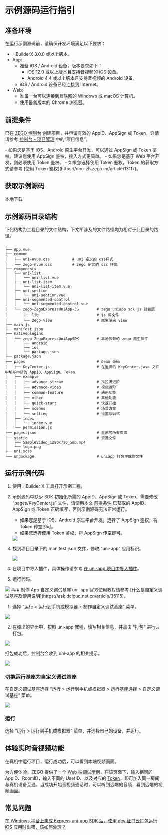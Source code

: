 # 示例源码运行指引


## 准备环境

在运行示例源码前，请确保开发环境满足以下要求：

- HBuilderX 3.0.0 或以上版本。
- App:
    - 准备 iOS / Android 设备，版本要求如下：
        - iOS 12.0 或以上版本且支持音视频的 iOS 设备。
        - Android 4.4 或以上版本且支持音视频的 Android 设备。
    - iOS / Android 设备已经连接到 Internet。
- Web:
    - 准备一台可以连接到互联网的 Windows 或 macOS 计算机。
    - 使用最新版本的 Chrome 浏览器。

## 前提条件

已在 [ZEGO 控制台](https://console.zego.im) 创建项目，并申请有效的 AppID、AppSign 或 Token，详情请参考 [控制台 - 项目管理](/console/project-info) 中的“项目信息”。

<Warning title="注意">
- 如果您是基于 iOS、Android 原生平台开发，可以通过 AppSign 或 Token 鉴权。建议您使用 AppSign 鉴权，接入方式更简单。
- 如果您是基于 Web 平台开发，则必须使用 Token 鉴权。
- 如果您选择使用 Token 鉴权，Token 的获取方式请参考 [使用 Token 鉴权](https://doc-zh.zego.im/article/13117)。
</Warning>

## 获取示例源码

<Card title="示例源码" href="https://artifact-demo.zego.im/express/example/uniapp/ZegoExpressExample-UniApp.zip">
本地下载
</Card>

## 示例源码目录结构

下列结构为工程目录的文件结构，下文所涉及的文件路径均为相对于此目录的路径。

```tree
.
├── App.vue
├── common
│   ├── uni-nvue.css          # uni 定义的 css样式
│   └── zego-nvue.css         # zego 定义的 css 样式
├── components
│   ├── uni-list
│   │   └── uni-list.vue
│   ├── uni-list-item
│   │   └── uni-list-item.vue
│   ├── uni-section
│   │   └── uni-section.vue
│   ├── uni-segmented-control
│   │   └── uni-segmented-control.vue
│   └── zego-ZegoExpressUniApp-JS        # zego uniapp sdk js 封装层
│       ├── lib                          # js 库文件
│       └── zego-view                    # 原生渲染 view
├── main.js
├── manifest.json
├── nativeplugins
│   └── zego-ZegoExpressUniAppSDK        # 本地依赖的 zego 原生插件
│       ├── android
│       ├── ios
│       └── package.json
├── package.json
├── pages                                # demo 源码
│   ├── KeyCenter.js                     # 在里面的 KeyCenter.java 文件中填写申请的 AppID、AppSign、Token
│   ├── example
│   │   ├── advance-stream               # 推拉流进阶
│   │   ├── advance-video                # 视频进阶
│   │   ├── common-feature               # 通用功能
│   │   ├── other                        # 其他功能
│   │   ├── quick-start                  # 快速开始
│   │   ├── scenes                       # 场景方案
│   │   └── setting                      # 设置与调试
│   ├── index
│   │   └── index.vue
│   └── permission.js
├── pages.json                           # 显示的所有页面
├── static                               # 资源文件
│   ├── SampleVideo_1280x720_5mb.mp4
│   └── logo.png
├── uni.scss
└── unpackage                            # uniapp 打包生成的文件
```

## 运行示例代码

1. 使用 HBuilder X 工具打开示例工程。

2. 示例源码中缺少 SDK 初始化所需的 AppID、AppSign 或 Token，需要修改 “pages/KeyCenter.js” 文件，请使用本文 [前提条件](https://doc-zh.zego.im/article/8787#1_2) 已获取的 AppID、AppSign 或 Token 正确填写，否则示例源码无法正常运行。

    - 如果您是基于 iOS、Android 原生平台开发，选择了 AppSign 鉴权，将 Token 传空即可。
    - 如果您选择使用 Token 鉴权，将 AppSign 传空即可。

    <Frame width="512" height="auto" caption=""><img src="https://doc-media.zego.im/sdk-doc/Pics/QuickStart/sample_code/sample_code_uniapp_new.jpeg" /></Frame>

3. 找到项目目录下的 manifest.json 文件，修改 “uni-app” 应用标识。

    <Frame width="512" height="auto" caption=""><img src="https://doc-media.zego.im/sdk-doc/Pics/Express/uniapp_manifest.png" /></Frame>

4. 在项目中导入插件，具体操作请参考 [在 uni-app 项目中导入插件](https://doc-zh.zego.im/article/7774#2_3)。

5. 运行代码。

<Accordion title="运行到 Web 浏览器" defaultOpen="false">
<Frame width="512" height="auto" caption=""><img src="https://doc-media.zego.im/sdk-doc/Pics/run_uniapp_1.png" /></Frame>
</Accordion>


<Accordion title="运行到手机或模拟器" defaultOpen="false">
### 制作 App 自定义调试基座

<Note title="说明">
uni-app 官方使用教程请参考 [什么是自定义调试基座及使用说明](https://ask.dcloud.net.cn/article/35115)。
</Note>



1. 选择 “运行 > 运行到手机或模拟器 > 制作自定义调试基座” 菜单。

<Frame width="512" height="auto" caption=""><img src="https://doc-media.zego.im/sdk-doc/Pics/QuickStart/Customize_uniapp.png" /></Frame>

2. 在弹出的界面中，按照 uni-app 教程，填写相关信息，并点击 “打包” 进行云打包。

<Frame width="512" height="auto" caption=""><img src="https://doc-media.zego.im/sdk-doc/Pics/QuickStart/Unpack_uniapp.png" /></Frame>

打包成功后，控制台会收到 uni-app 的相关提示。

<Frame width="512" height="auto" caption=""><img src="https://doc-media.zego.im/sdk-doc/Pics/QuickStart/Packaged_successfully_uniapp.png" /></Frame>

### 切换运行基座为自定义调试基座

在自定义调试基座选择 “运行 > 运行到手机或模拟器 > 运行基座选择 > 自定义调试基座” 菜单。

<Frame width="512" height="auto" caption=""><img src="https://doc-media.zego.im/sdk-doc/Pics/QuickStart/run_uniapp.png" /></Frame>

### 运行

选择 “运行 > 运行到手机或模拟器” 菜单，并选择自己的设备，并运行。
</Accordion>

## 体验实时音视频功能

在真机中运行项目，运行成功后，可以看到本端视频画面。

为方便体验，ZEGO 提供了一个 [Web 端调试示例](https://zegodev.github.io/zego-express-webrtc-sample/assistDev/index.html)，在该页面下，输入相同的 AppID、RoomID，输入不同的 UserID、以及对应的 [Token](/console/development-assistance/temporary-token)，即可加入同一房间与真机设备互通。当成功开始音视频通话时，可以听到远端的音频，看到远端的视频画面。



## 常见问题

[在 Windows 平台上集成 Express uni-app SDK 后，使用 dev 证书云打包运行 iOS 应用时出错，该如何处理？](https://doc-zh.zego.im/faq/RTC_uniapp_packing_within_Windows?product=ExpressVideo&platform=uni-app)
